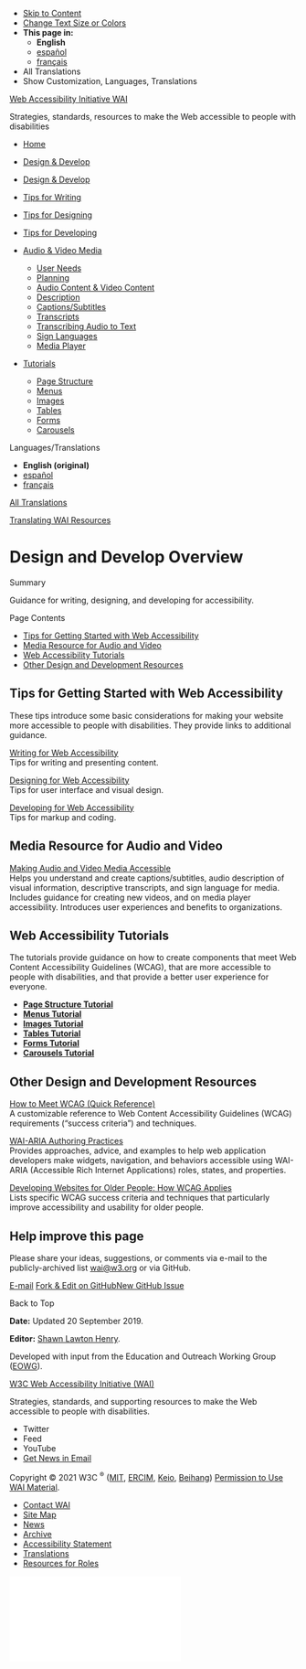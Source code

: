 -   [Skip to Content](#main)
-   [Change Text Size or Colors](/WAI/meta/customize/)
-   **This page in:**
    -   **English**
    -   [español](/WAI/design-develop/es)
    -   [français](/WAI/design-develop/fr)
-   All Translations
-   Show Customization, Languages, Translations

<a href="/WAI/" class="home"><span class="wai"><span class="wa">Web Accessibility</span> <span class="i"><span class="initieative">Initiative</span> <span>WAI</span></span></span></a>

Strategies, standards, resources to make the Web accessible to people with disabilities



<!-- -->

-   [Home](/WAI/)
-   [Design & Develop](/WAI/design-develop/)

-   <a href="/WAI/design-develop/" class="page-link"><span>Design &amp; Develop</span></a>
-   <a href="/WAI/tips/writing/" class="page-link"><span>Tips for Writing</span></a>
-   <a href="/WAI/tips/designing/" class="page-link"><span>Tips for Designing</span></a>
-   <a href="/WAI/tips/developing/" class="page-link"><span>Tips for Developing</span></a>
-   <a href="/WAI/media/av/" class="page-link"><span>Audio &amp; Video Media</span></a>
    -   <a href="/WAI/media/av/users-orgs/" class="page-link"><span>User Needs</span></a>
    -   <a href="/WAI/media/av/planning/" class="page-link"><span>Planning</span></a>
    -   <a href="/WAI/media/av/av-content/" class="page-link"><span>Audio Content &amp; Video Content</span></a>
    -   <a href="/WAI/media/av/description/" class="page-link"><span>Description</span></a>
    -   <a href="/WAI/media/av/captions/" class="page-link"><span>Captions/Subtitles</span></a>
    -   <a href="/WAI/media/av/transcripts/" class="page-link"><span>Transcripts</span></a>
    -   <a href="/WAI/media/av/transcribing/" class="page-link"><span>Transcribing Audio to Text</span></a>
    -   <a href="/WAI/media/av/sign-languages/" class="page-link"><span>Sign Languages</span></a>
    -   <a href="/WAI/media/av/player/" class="page-link"><span>Media Player</span></a>
-   <a href="https://www.w3.org/WAI/tutorials/" class="page-link"><span>Tutorials</span></a>
    -   <a href="https://www.w3.org/WAI/tutorials/page-structure/" class="page-link"><span>Page Structure</span></a>
    -   <a href="https://www.w3.org/WAI/tutorials/menus/" class="page-link"><span>Menus</span></a>
    -   <a href="https://www.w3.org/WAI/tutorials/images/" class="page-link"><span>Images</span></a>
    -   <a href="https://www.w3.org/WAI/tutorials/tables/" class="page-link"><span>Tables</span></a>
    -   <a href="https://www.w3.org/WAI/tutorials/forms/" class="page-link"><span>Forms</span></a>
    -   <a href="https://www.w3.org/WAI/tutorials/carousels/" class="page-link"><span>Carousels</span></a>

Languages/Translations

-   **English (original)**
-   [español](/WAI/design-develop/es)
-   [français](/WAI/design-develop/fr)

[All Translations](/WAI/translations/)

[Translating WAI Resources](/WAI/about/translating/)

Design and Develop Overview
===========================

Summary

Guidance for writing, designing, and developing for accessibility.

Page Contents

-   <a href="#tips" id="markdown-toc-tips">Tips for Getting Started with Web Accessibility</a>
-   <a href="#media-resource-for-audio-and-video" id="markdown-toc-media-resource-for-audio-and-video">Media Resource for Audio and Video</a>
-   <a href="#tutorials" id="markdown-toc-tutorials">Web Accessibility Tutorials</a>
-   <a href="#other-design-and-development-resources" id="markdown-toc-other-design-and-development-resources">Other Design and Development Resources</a>

Tips for Getting Started with Web Accessibility
-----------------------------------------------

These tips introduce some basic considerations for making your website more accessible to people with disabilities. They provide links to additional guidance.

[Writing for Web Accessibility](/WAI/tips/writing/)  
Tips for writing and presenting content.

[Designing for Web Accessibility](/WAI/tips/designing/)  
Tips for user interface and visual design.

[Developing for Web Accessibility](/WAI/tips/developing/)  
Tips for markup and coding.

Media Resource for Audio and Video
----------------------------------

[Making Audio and Video Media Accessible](https://www.w3.org/WAI/media/av/)  
Helps you understand and create captions/subtitles, audio description of visual information, descriptive transcripts, and sign language for media. Includes guidance for creating new videos, and on media player accessibility. Introduces user experiences and benefits to organizations.

Web Accessibility Tutorials
---------------------------

The tutorials provide guidance on how to create components that meet Web Content Accessibility Guidelines (WCAG), that are more accessible to people with disabilities, and that provide a better user experience for everyone.

-   **[Page Structure Tutorial](https://www.w3.org/WAI/tutorials/page-structure/)**
-   **[Menus Tutorial](https://www.w3.org/WAI/tutorials/menus/)**
-   **[Images Tutorial](https://www.w3.org/WAI/tutorials/images/)**
-   **[Tables Tutorial](https://www.w3.org/WAI/tutorials/tables/)**
-   **[Forms Tutorial](https://www.w3.org/WAI/tutorials/forms/)**
-   **[Carousels Tutorial](https://www.w3.org/WAI/tutorials/carousels/)**

Other Design and Development Resources
--------------------------------------

[How to Meet WCAG (Quick Reference)](https://www.w3.org/WAI/WCAG21/quickref/)  
A customizable reference to Web Content Accessibility Guidelines (WCAG) requirements (“success criteria”) and techniques.

[WAI-ARIA Authoring Practices](https://www.w3.org/TR/wai-aria-practices/)  
Provides approaches, advice, and examples to help web application developers make widgets, navigation, and behaviors accessible using WAI-ARIA (Accessible Rich Internet Applications) roles, states, and properties.

[Developing Websites for Older People: How WCAG Applies](https://www.w3.org/WAI/older-users/developing/)  
Lists specific WCAG success criteria and techniques that particularly improve accessibility and usability for older people.

Help improve this page
----------------------

Please share your ideas, suggestions, or comments via e-mail to the publicly-archived list [wai@w3.org](mailto:wai@w3.org?subject=%5Ben%5D%20Design%20and%20Develop%20Overview) or via GitHub.

<a href="mailto:wai@w3.org?subject=%5Ben%5D%20Design%20and%20Develop%20Overview&amp;body=%5Bput%20comment%20here...%5D%5Cn%5CnI%20give%20permission%20to%20share%20this%20to%20a%20publicly-archived%20e-mail%20list.%22%7D" class="button"><span>E-mail</span></a> <a href="https://github.com/w3c/wai-design-develop-overview/edit/master/content/index.md" class="button"><span>Fork &amp; Edit on GitHub</span></a><a href="https://github.com/w3c/wai-design-develop-overview/issues/new" class="button"><span>New GitHub Issue</span></a>

Back to Top

**Date:** Updated 20 September 2019.

**Editor:** [Shawn Lawton Henry](https://www.w3.org/People/Shawn/).

Developed with input from the Education and Outreach Working Group ([EOWG](http://www.w3.org/WAI/EO/)).

<a href="https://www.w3.org/WAI/" class="largelink">W3C Web Accessibility Initiative (WAI)</a>

Strategies, standards, and supporting resources to make the Web accessible to people with disabilities.

-   Twitter
-   Feed
-   YouTube
-   <a href="https://www.w3.org/WAI/news/subscribe/" class="button">Get News in Email</a>

Copyright © 2021 W3C <sup>®</sup> ([MIT](https://www.csail.mit.edu/), [ERCIM](https://www.ercim.eu/), [Keio](https://www.keio.ac.jp/), [Beihang](https://ev.buaa.edu.cn)) [Permission to Use WAI Material](/WAI/about/using-wai-material/).

-   [Contact WAI](/WAI/about/contacting/)
-   [Site Map](/WAI/sitemap/)
-   [News](/WAI/news/)
-   [Archive](/WAI/sitemap/#archive)
-   [Accessibility Statement](/WAI/about/accessibility-statement/)
-   [Translations](/WAI/translations/)
-   [Resources for Roles](/WAI/roles/)

![](//www.w3.org/analytics/piwik/piwik.php?idsite=328&rec=1)
